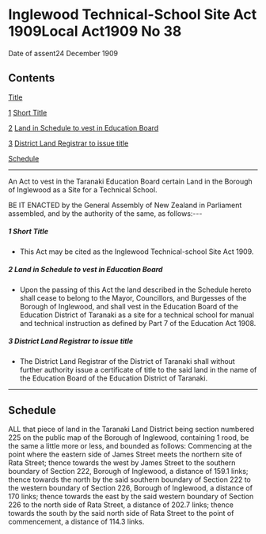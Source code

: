 # Inglewood Technical-School Site Act 1909Local Act1909 No 38

Date of assent24 December 1909

## Contents

[Title][0]

[1][1] [Short Title][1]

[2][2] [Land in Schedule to vest in Education Board][2]

[3][3] [District Land Registrar to issue title][3]

[Schedule][4]  
[][4]

---

An Act to vest in the Taranaki Education Board certain Land in the Borough of Inglewood as a Site for a Technical School.

BE IT ENACTED by the General Assembly of New Zealand in Parliament assembled, and by the authority of the same, as follows:---

##### 1 Short Title
    
*   This Act may be cited as the Inglewood Technical-school Site Act 1909\.

##### 2 Land in Schedule to vest in Education Board
    
*   Upon the passing of this Act the land described in the Schedule hereto shall cease to belong to the Mayor, Councillors, and Burgesses of the Borough of Inglewood, and shall vest in the Education Board of the Education District of Taranaki as a site for a technical school for manual and technical instruction as defined by Part 7 of the Education Act 1908\.

##### 3 District Land Registrar to issue title
    
*   The District Land Registrar of the District of Taranaki shall without further authority issue a certificate of title to the said land in the name of the Education Board of the Education District of Taranaki.

---

## Schedule

ALL that piece of land in the Taranaki Land District being section numbered 225 on the public map of the Borough of Inglewood, containing 1 rood, be the same a little more or less, and bounded as follows: Commencing at the point where the eastern side of James Street meets the northern site of Rata Street; thence towards the west by James Street to the southern boundary of Section 222, Borough of Inglewood, a distance of 159.1 links; thence towards the north by the said southern boundary of Section 222 to the western boundary of Section 226, Borough of Inglewood, a distance of 170 links; thence towards the east by the said western boundary of Section 226 to the north side of Rata Street, a distance of 202.7 links; thence towards the south by the said north side of Rata Street to the point of commencement, a distance of 114.3 links.

[0]: http://www.legislation.govt.nz/act/local/1909/0038/latest/whole.html#DLM35806
[1]: http://www.legislation.govt.nz/act/local/1909/0038/latest/whole.html#DLM35808
[2]: http://www.legislation.govt.nz/act/local/1909/0038/latest/whole.html#DLM35809
[3]: http://www.legislation.govt.nz/act/local/1909/0038/latest/whole.html#DLM35810
[4]: http://www.legislation.govt.nz/act/local/1909/0038/latest/whole.html#DLM35811